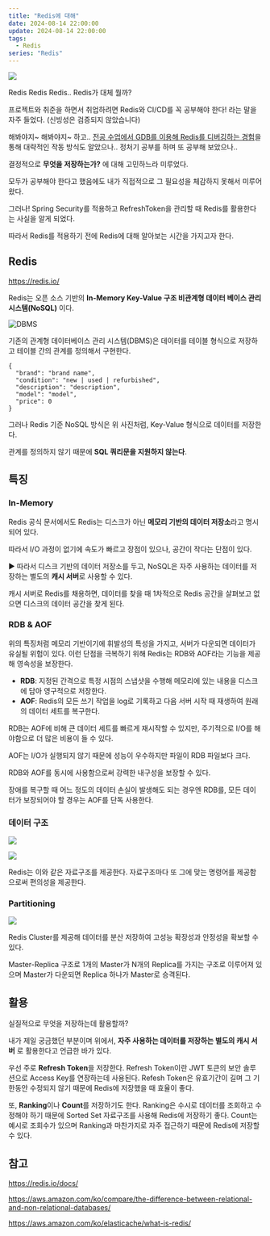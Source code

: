 ```yaml
---
title: "Redis에 대해"
date: 2024-08-14 22:00:00
update: 2024-08-14 22:00:00
tags:
  - Redis
series: "Redis"
---
```


![](<농담곰 레디스.png>)

Redis Redis Redis.. Redis가 대체 뭘까?

프로젝트와 취준을 하면서 취업하려면 Redis와 CI/CD를 꼭 공부해야 한다! 라는 말을 자주 들었다. (신빙성은 검증되지 않았습니다)

해봐야지~ 해봐야지~ 하고.. [전공 수업에서 GDB를 이용해 Redis를 디버깅하는 경험](yelog.site/redistour/)을 통해 대략적인 작동 방식도 알았으나.. 정처기 공부를 하며 또 공부해 보았으나..

결정적으로 **무엇을 저장하는가?** 에 대해 고민하느라 미루었다.

모두가 공부해야 한다고 했음에도 내가 직접적으로 그 필요성을 체감하지 못해서 미루어 왔다.

그러나! Spring Security를 적용하고 RefreshToken을 관리할 때 Redis를 활용한다는 사실을 알게 되었다.

따라서 Redis를 적용하기 전에 Redis에 대해 알아보는 시간을 가지고자 한다.

## Redis

https://redis.io/

Redis는 오픈 소스 기반의 **In-Memory Key-Value 구조 비관계형 데이터 베이스 관리 시스템(NoSQL)** 이다.

![DBMS](image-1.png)

기존의 관계형 데이터베이스 관리 시스템(DBMS)은 데이터를 테이블 형식으로 저장하고 테이블 간의 관계를 정의해서 구현한다.

```
{
  "brand": "brand name",
  "condition": "new | used | refurbished",
  "description": "description",
  "model": "model",
  "price": 0
}
```

그러나 Redis 기준 NoSQL 방식은 위 사진처럼, Key-Value 형식으로 데이터를 저장한다. 

관계를 정의하지 않기 때문에 **SQL 쿼리문을 지원하지 않는다**.

## 특징

### In-Memory

Redis 공식 문서에서도 Redis는 디스크가 아닌 **메모리 기반의 데이터 저장소**라고 명시되어 있다.

따라서 I/O 과정이 없기에 속도가 빠르고 장점이 있으나, 공간이 작다는 단점이 있다.

▶ 따라서 디스크 기반의 데이터 저장소를 두고, NoSQL은 자주 사용하는 데이터를 저장하는 별도의 **캐시 서버**로 사용할 수 있다. 

캐시 서버로 Redis를 채용하면, 데이터를 찾을 때 1차적으로 Redis 공간을 살펴보고 없으면 디스크의 데이터 공간을 찾게 된다.

### RDB & AOF

위의 특징처럼 메모리 기반이기에 휘발성의 특성을 가지고, 서버가 다운되면 데이터가 유실될 위험이 있다. 이런 단점을 극복하기 위해 Redis는 RDB와 AOF라는 기능을 제공해 영속성을 보장한다.

- **RDB**: 지정된 간격으로 특정 시점의 스냅샷을 수행해 메모리에 있는 내용을 디스크에 담아 영구적으로 저장한다.
- **AOF**: Redis의 모든 쓰기 작업을 log로 기록하고 다음 서버 시작 때 재생하여 원래의 데이터 세트를 복구한다.

RDB는 AOF에 비해 큰 데이터 세트를 빠르게 재시작할 수 있지만, 주기적으로 I/O를 해야함으로 더 많은 비용이 들 수 있다.

AOF는 I/O가 실행되지 않기 때문에 성능이 우수하지만 파일이 RDB 파일보다 크다.

RDB와 AOF를 동시에 사용함으로써 강력한 내구성을 보장할 수 있다.

장애를 복구할 때 어느 정도의 데이터 손실이 발생해도 되는 경우엔 RDB를, 모든 데이터가 보장되어야 할 경우는 AOF를 단독 사용한다.

### 데이터 구조

![](image-3.png)

![](image-4.png)

Redis는 이와 같은 자료구조를 제공한다. 자료구조마다 또 그에 맞는 명령어를 제공함으로써 편의성을 제공한다.

### Partitioning

![](image-5.png)

Redis Cluster를 제공해 데이터를 분산 저장하여 고성능 확장성과 안정성을 확보할 수 있다. 

Master-Replica 구조로 1개의 Master가 N개의 Replica를 가지는 구조로 이루어져 있으며 Master가 다운되면 Replica 하나가 Master로 승격된다.

## 활용

실질적으로 무엇을 저장하는데 활용할까?

내가 제일 궁금했던 부분이며 위에서, **자주 사용하는 데이터를 저장하는 별도의 캐시 서버** 로 활용한다고 언급한 바가 있다.

우선 주로 **Refresh Token**을 저장한다. Refresh Token이란 JWT 토큰의 보안 솔루션으로 Access Key를 연장하는데 사용된다. Refesh Token은 유효기간이 길며 그 기한동안 수정되지 않기 때문에 Redis에 저장했을 때 효율이 좋다.

또, **Ranking**이나 **Count**를 저장하기도 한다. Ranking은 수시로 데이터를 조회하고 수정해야 하기 때문에 Sorted Set 자료구조를 사용해 Redis에 저장하기 좋다. Count는 예시로 조회수가 있으며 Ranking과 마찬가지로 자주 접근하기 때문에 Redis에 저장할 수 있다. 

## 참고

https://redis.io/docs/

https://aws.amazon.com/ko/compare/the-difference-between-relational-and-non-relational-databases/

https://aws.amazon.com/ko/elasticache/what-is-redis/




